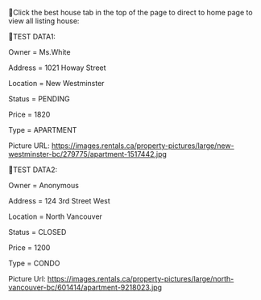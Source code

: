 

👀Click the best house tab in the top of the page to direct to home page to view all listing house:




👀TEST DATA1:

Owner = Ms.White

Address = 1021 Howay Street

Location = New Westminster

Status = PENDING

Price = 1820

Type = APARTMENT

Picture URL:
https://images.rentals.ca/property-pictures/large/new-westminster-bc/279775/apartment-1517442.jpg




👀TEST DATA2:

Owner = Anonymous

Address = 124 3rd Street West

Location = North Vancouver

Status = CLOSED

Price = 1200

Type = CONDO

Picture Url: https://images.rentals.ca/property-pictures/large/north-vancouver-bc/601414/apartment-9218023.jpg

